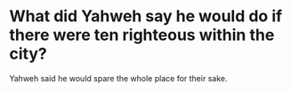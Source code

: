# What did Yahweh say he would do if there were ten righteous within the city?

Yahweh said he would spare the whole place for their sake.
